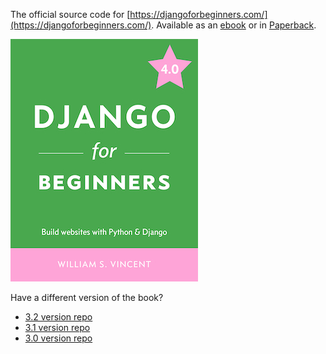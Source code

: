 The official source code for [https://djangoforbeginners.com/](https://djangoforbeginners.com/). Available as an [ebook](https://gum.co/aFiMm) or in [Paperback](https://www.amazon.com/dp/1983172669/?tag=wsvincent-20).

[![Cover](bookcover40.jpg)](https://djangoforbeginners.com/)

Have a different version of the book?

- [3.2 version repo](https://github.com/wsvincent/djangoforbeginners_32)
- [3.1 version repo](https://github.com/wsvincent/djangoforbeginners_31)
- [3.0 version repo](https://github.com/wsvincent/djangoforbeginners_30)
